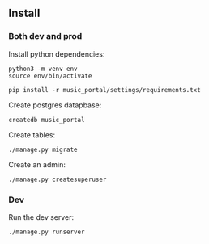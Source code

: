 Install
-------

### Both dev and prod

Install python dependencies:

    python3 -m venv env
    source env/bin/activate

    pip install -r music_portal/settings/requirements.txt

Create postgres datapbase:

    createdb music_portal

Create tables:

    ./manage.py migrate

Create an admin:

    ./manage.py createsuperuser

### Dev

Run the dev server:

    ./manage.py runserver
